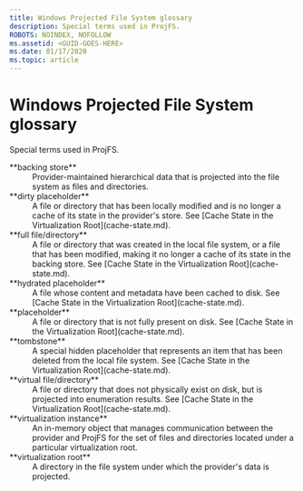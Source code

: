 ```yaml
---
title: Windows Projected File System glossary
description: Special terms used in ProjFS.
ROBOTS: NOINDEX, NOFOLLOW
ms.assetid: <GUID-GOES-HERE>
ms.date: 01/17/2020
ms.topic: article
---
```


# Windows Projected File System glossary

Special terms used in ProjFS.

<dl>

<dt>
<span id="projfs.glossary_backing_store"></span><span id="PROJFS.GLOSSARY_BACKING_STORE"></span>**backing store**
</dt>
<dd>
Provider-maintained hierarchical data that is projected into the file system as files and directories.
</dd>

<dt>
<span id="projfs.glossary_dirty_placeholder"></span><span id="PROJFS.GLOSSARY_DIRTY_PLACEHOLDER"></span>**dirty placeholder**
</dt>
<dd>
A file or directory that has been locally modified and is no longer a cache of its state in the provider's store.  See [Cache State in the Virtualization Root](cache-state.md).
</dd>

<dt>
<span id="projfs.glossary_full_file_directory"></span><span id="PROJFS.GLOSSARY_FULL_FILE_DIRECTORY"></span>**full file/directory**
</dt>
<dd>
A file or directory that was created in the local file system, or a file that has been modified, making it no longer a cache of its state in the backing store.  See [Cache State in the Virtualization Root](cache-state.md).
</dd>

<dt>
<span id="projfs.glossary_hydrated_placeholder"></span><span id="PROJFS.GLOSSARY_HYDRATED_PLACEHOLDER"></span>**hydrated placeholder**
</dt>
<dd>
A file whose content and metadata have been cached to disk.  See [Cache State in the Virtualization Root](cache-state.md).
</dd>

<dt>
<span id="projfs.glossary_placeholder"></span><span id="PROJFS.GLOSSARY_PLACEHOLDER"></span>**placeholder**
</dt>
<dd>
A file or directory that is not fully present on disk.  See [Cache State in the Virtualization Root](cache-state.md).
</dd>

<dt>
<span id="projfs.glossary_tombstone"></span><span id="PROJFS.GLOSSARY_TOMBSTONE"></span>**tombstone**
</dt>
<dd>
A special hidden placeholder that represents an item that has been deleted from the local file system.  See [Cache State in the Virtualization Root](cache-state.md).
</dd>

<dt>
<span id="projfs.glossary_virtual_file_directory"></span><span id="PROJFS.GLOSSARY_virtual_file_directory"></span>**virtual file/directory**
</dt>
<dd>
A file or directory that does not physically exist on disk, but is projected into enumeration results.  See [Cache State in the Virtualization Root](cache-state.md).
</dd>

<dt>
<span id="projfs.glossary_virtualization_instance"></span><span id="PROJFS.GLOSSARY_VIRTUALIZATION_INSTANCE"></span>**virtualization instance**
</dt>
<dd>
An in-memory object that manages communication between the provider and ProjFS for the set of files and directories located under a particular virtualization root.
</dd>

<dt>
<span id="projfs.glossary_virtualization_root"></span><span id="PROJFS.GLOSSARY_VIRTUALIZATION_ROOT"></span>**virtualization root**
</dt>
<dd>
A directory in the file system under which the provider's data is projected.
</dd>

</dl>

<!--
<dt>
<span id="projfs.glossary_"></span><span id="PROJFS.GLOSSARY_"></span>**TERM**
</dt>
<dd>
DEFINITION
</dd>
-->